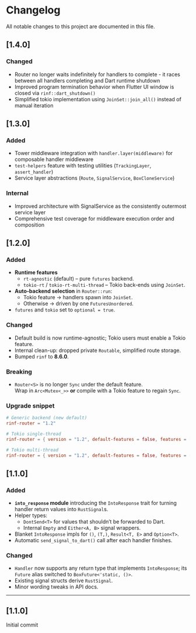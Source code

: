 # Changelog

All notable changes to this project are documented in this file.

## [1.4.0]

### Changed

- Router no longer waits indefinitely for handlers to complete - it races between all handlers completing and Dart runtime shutdown
- Improved program termination behavior when Flutter UI window is closed via `rinf::dart_shutdown()`
- Simplified tokio implementation using `JoinSet::join_all()` instead of manual iteration

## [1.3.0]

### Added

- Tower middleware integration with `handler.layer(middleware)` for composable handler middleware
- `test-helpers` feature with testing utilities (`TrackingLayer`, `assert_handler`)
- Service layer abstractions (`Route`, `SignalService`, `BoxCloneService`)

### Internal

- Improved architecture with SignalService as the consistently outermost service layer
- Comprehensive test coverage for middleware execution order and composition

## [1.2.0]

### Added

- **Runtime features**
    - `rt-agnostic` (default) – pure `futures` backend.
    - `tokio-rt` / `tokio-rt-multi-thread` – Tokio back-ends using `JoinSet`.
- **Auto-backend selection** in `Router::run`:
    - Tokio feature → handlers spawn into `JoinSet`.
    - Otherwise → driven by one `FuturesUnordered`.
- `futures` and `tokio` set to `optional = true`.

### Changed

- Default build is now runtime-agnostic; Tokio users must enable a Tokio feature.
- Internal clean-up: dropped private `Routable`, simplified route storage.
- Bumped `rinf` to **8.6.0**.

### Breaking

- `Router<S>` is no longer `Sync` under the default feature.  
  Wrap in `Arc<Mutex<_>>` **or** compile with a Tokio feature to regain `Sync`.

### Upgrade snippet

```toml
# Generic backend (new default)
rinf-router = "1.2"

# Tokio single-thread
rinf-router = { version = "1.2", default-features = false, features = ["tokio-rt"] }

# Tokio multi-thread
rinf-router = { version = "1.2", default-features = false, features = ["tokio-rt-multi-thread"] }
```

## [1.1.0]

### Added

- **`into_response` module** introducing the `IntoResponse` trait for turning handler return values into `RustSignal`s.
- Helper types:
    - `DontSend<T>` for values that shouldn’t be forwarded to Dart.
    - Internal `Empty` and `Either<A, B>` signal wrappers.
- Blanket `IntoResponse` impls for `()`, `(T,)`, `Result<T, E>` and `Option<T>`.
- Automatic `send_signal_to_dart()` call after each handler finishes.

### Changed

- `Handler` now supports any return type that implements `IntoResponse`; its `Future` alias switched to
  `BoxFuture<'static, ()>`.
- Existing signal structs derive `RustSignal`.
- Minor wording tweaks in API docs.

---

## [1.1.0]

Initial commit